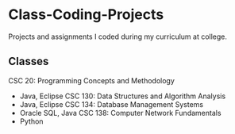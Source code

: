 # Class-Coding-Projects
Projects and assignments I coded during my curriculum at college.

## Classes
CSC 20: Programming Concepts and Methodology
  - Java, Eclipse
CSC 130: Data Structures and Algorithm Analysis
  - Java, Eclipse
CSC 134: Database Management Systems
  - Oracle SQL, Java
CSC 138: Computer Network Fundamentals
  - Python
